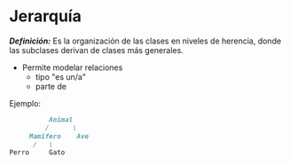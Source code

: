 # Jerarquía

***Definición:*** Es la organización de las clases en niveles de herencia, donde las subclases derivan de clases más generales.

- Permite modelar relaciones
  - tipo "es un/a"
  - parte de

Ejemplo:

```markdown
          Animal
         /      \
     Mamifero    Ave
      /   \
Perro     Gato
```
